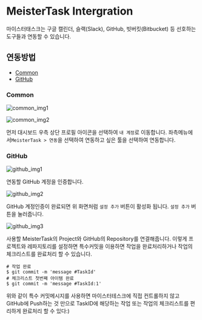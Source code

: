 # MeisterTask Intergration

마이스터태스크는 구글 캘린더, 슬랙(Slack), GitHub, 빗버킷(Bitbucket) 등 선호하는 도구들과 연동할 수 있습니다.

## 연동방법

- [Common](#common)
- [GitHub](#github)

### Common

![common_img1](/Users/tophun/Desktop/common_img1.png)

![common_img2](/Users/tophun/Desktop/common_img2.png)

먼저 대시보드 우측 상단 프로필 아이콘을 선택하여 `내 계정`로 이동합니다.
좌측메뉴에서`MeisterTask > 연동`을 선택하여 연동하고 싶은 툴을 선택하여 연동합니다.

### GitHub

![github_img1](/Users/tophun/Desktop/github_img1.png)

연동할 GitHub 계정을 인증합니다.

![github_img2](/Users/tophun/Desktop/github_img2.png)

GitHub 계정인증이 완료되면 위 화면처럼 `설정 추가` 버튼이 활성화 됩니다.
`설정 추가` 버튼을 눌러줍니다.

![github_img3](/Users/tophun/Desktop/github_img3.png)

사용할 MeisterTask의 Project와 GitHub의 Repository를 연결해줍니다.
이렇게 프로젝트와 레파지토리를 설정하면 특수커밋을 이용하면 작업을 완료처리하거나 작업의 체크리스트를 완료처리 할 수 있습니다.

````
# 작업 완료
$ git commit -m 'message #TaskId'
# 체크리스트 첫번째 아이템 완료
$ git commit -m 'message #TaskId:1'
````

위와 같이 특수 커밋메시지를 사용하면 마이스터테스크에 직접 컨트롤하지 않고 GitHub에 Push하는 것 만으로 TaskID에 해당하는 작업 또는 작업의 체크리스트를 편리하게 완료처리 할 수 있다:)





